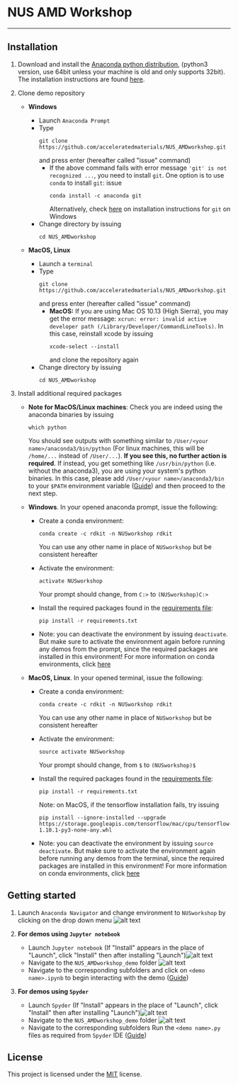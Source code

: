 # NUS AMD Workshop

---

## Installation

1. Download and install the [Anaconda python distribution](https://www.anaconda.com/download/), (python3 version, use 64bit unless your machine is old and only supports 32bit). The installation instructions are found [here](https://conda.io/docs/user-guide/install/).

2. Clone demo repository
    * **Windows**
        * Launch `Anaconda Prompt`
        * Type
            ```shell
            git clone https://github.com/acceleratedmaterials/NUS_AMDworkshop.git
            ```
          and press enter (hereafter called "issue" command)
            * If the above command fails with error message `'git' is not recognized ...`, you need to      install `git`. One option is to use `conda` to install `git`: issue
                ```shell
                conda install -c anaconda git
                ```
                Alternatively, check [here](https://git-scm.com/download/win) on installation instructions for `git` on Windows
        * Change directory by issuing
            ```shell
            cd NUS_AMDworkshop
            ```

    * **MacOS, Linux**
        * Launch a `terminal`
        * Type
            ```shell
            git clone https://github.com/acceleratedmaterials/NUS_AMDworkshop.git
            ```
          and press enter (hereafter called "issue" command)
            * **MacOS:** If you are using Mac OS 10.13 (High Sierra), you may get the error message: `xcrun: error: invalid active developer path (/Library/Developer/CommandLineTools)`. In this case, reinstall xcode by issuing
                ```shell
                xcode-select --install
                ```
                and clone the repository again
        * Change directory by issuing
            ```shell
            cd NUS_AMDworkshop
            ```

3. Install additional required packages
    * **Note for MacOS/Linux machines**: Check you are indeed using the anaconda binaries by issuing
        ```shell
        which python
        ```
        You should see outputs with something similar to `/User/<your name>/anaconda3/bin/python` (For linux machines, this will be `/home/...` instead of `/User/...`).
        **If you see this, no further action is required**. If instead, you get something like `/usr/bin/python` (i.e. without the anaconda3), you are using your system's python binaries. In this case, please add `/User/<your name>/anaconda3/bin` to your `$PATH` environment variable ([Guide](http://osxdaily.com/2014/08/14/add-new-path-to-path-command-line/)) and then proceed to the next step.

    * **Windows**. In your opened anaconda prompt, issue the following:
        * Create a conda environment:

            ```shell
            conda create -c rdkit -n NUSworkshop rdkit
            ```
            You can use any other name in place of `NUSworkshop` but be consistent hereafter
        * Activate the environment:
            ```shell
            activate NUSworkshop
            ```
            Your prompt should change, from `C:>` to `(NUSworkshop)C:>`
        * Install the required packages found in the [requirements file](requirements.txt):
            ```shell
            pip install -r requirements.txt
            ```
        * Note: you can deactivate the environment by issuing `deactivate`. But make sure to activate the environment again before running any demos from the prompt, since the required packages are installed in this environment! For more information on conda environments, click [here](https://conda.io/docs/user-guide/tasks/manage-environments.html)

    * **MacOS, Linux**. In your opened terminal, issue the following:
        * Create a conda environment:

            ```shell
            conda create -c rdkit -n NUSworkshop rdkit
            ```
            You can use any other name in place of `NUSworkshop` but be consistent hereafter
        * Activate the environment:
            ```shell
            source activate NUSworkshop
            ```
            Your prompt should change, from `$` to `(NUSworkshop)$`
        * Install the required packages found in the [requirements file](requirements.txt):
            ```shell
            pip install -r requirements.txt
            ```
            Note: on MacOS, if the tensorflow installation fails, try issuing
            ```shell
            pip install --ignore-installed --upgrade https://storage.googleapis.com/tensorflow/mac/cpu/tensorflow-1.10.1-py3-none-any.whl
            ```

        * Note: you can deactivate the environment by issuing `source deactivate`. But make sure to activate the environment again before running any demos from the terminal, since the required packages are installed in this environment! For more information on conda environments, click [here](https://conda.io/docs/user-guide/tasks/manage-environments.html)


## Getting started

1. Launch `Anaconda Navigator` and change environment to `NUSworkshop` by clicking on the drop down menu ![alt text](https://github.com/acceleratedmaterials/NUS_AMDworkshop/blob/master/pictures/envs.png)

2. **For demos using `Jupyter notebook`**
    * Launch `Jupyter notebook` (If "Install" appears in the place of "Launch", click "Install" then after installing "Launch")![alt text](https://github.com/acceleratedmaterials/NUS_AMDworkshop/blob/master/pictures/jupyter.png)
    * Navigate to the `NUS_AMDworkshop_demo` folder ![alt text](https://github.com/acceleratedmaterials/NUS_AMDworkshop/blob/master/pictures/jupyter_folder.png)
    * Navigate to the corresponding subfolders and click on `<demo name>.ipynb` to begin interacting with the demo ([Guide](https://jupyter-notebook.readthedocs.io/en/stable/))

3. **For demos using `Spyder`**
    * Launch `Spyder` (If "Install" appears in the place of "Launch", click "Install" then after installing "Launch")![alt text](https://github.com/acceleratedmaterials/NUS_AMDworkshop/blob/master/pictures/spyder.png)
    * Navigate to the `NUS_AMDworkshop_demo` folder ![alt text](https://github.com/acceleratedmaterials/NUS_AMDworkshop/blob/master/pictures/file_explorer.png)
    * Navigate to the corresponding subfolders Run the `<demo name>.py` files as required from `Spyder` IDE ([Guide](https://pythonhosted.org/spyder/))

## License

This project is licensed under the [MIT](LICENSE.md) license.
